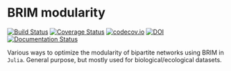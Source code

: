 # BRIM modularity

[![Build Status](https://travis-ci.org/PoisotLab/Brim.jl.svg?branch=master)](https://travis-ci.org/PoisotLab/Brim.jl)
[![Coverage Status](https://coveralls.io/repos/PoisotLab/Brim.jl/badge.svg?branch=master)](https://coveralls.io/r/PoisotLab/Brim.jl?branch=master)
[![codecov.io](http://codecov.io/github/PoisotLab/Brim.jl/coverage.svg?branch=master)](http://codecov.io/github/PoisotLab/Brim.jl?branch=master)
[![DOI](https://zenodo.org/badge/doi/10.5281/zenodo.16579.svg)](http://dx.doi.org/10.5281/zenodo.16579)
[![Documentation Status](https://readthedocs.org/projects/brimjl/badge/?version=latest)](https://readthedocs.org/projects/brimjl/?badge=latest)

Various ways to optimize the modularity of bipartite networks using BRIM in
`Julia`. General purpose, but mostly used for biological/ecological datasets.
